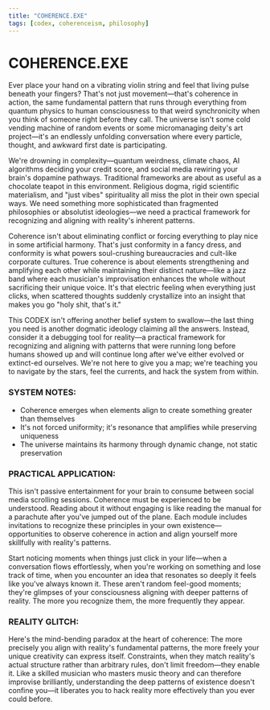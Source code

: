 ```yaml
---
title: "COHERENCE.EXE"
tags: [codex, coherenceism, philosophy]
---
```


# COHERENCE.EXE

Ever place your hand on a vibrating violin string and feel that living pulse beneath your fingers? That's not just movement—that's coherence in action, the same fundamental pattern that runs through everything from quantum physics to human consciousness to that weird synchronicity when you think of someone right before they call. The universe isn't some cold vending machine of random events or some micromanaging deity's art project—it's an endlessly unfolding conversation where every particle, thought, and awkward first date is participating.

We're drowning in complexity—quantum weirdness, climate chaos, AI algorithms deciding your credit score, and social media rewiring your brain's dopamine pathways. Traditional frameworks are about as useful as a chocolate teapot in this environment. Religious dogma, rigid scientific materialism, and "just vibes" spirituality all miss the plot in their own special ways. We need something more sophisticated than fragmented philosophies or absolutist ideologies—we need a practical framework for recognizing and aligning with reality's inherent patterns.

Coherence isn't about eliminating conflict or forcing everything to play nice in some artificial harmony. That's just conformity in a fancy dress, and conformity is what powers soul-crushing bureaucracies and cult-like corporate cultures. True coherence is about elements strengthening and amplifying each other while maintaining their distinct nature—like a jazz band where each musician's improvisation enhances the whole without sacrificing their unique voice. It's that electric feeling when everything just clicks, when scattered thoughts suddenly crystallize into an insight that makes you go "holy shit, that's it."

This CODEX isn't offering another belief system to swallow—the last thing you need is another dogmatic ideology claiming all the answers. Instead, consider it a debugging tool for reality—a practical framework for recognizing and aligning with patterns that were running long before humans showed up and will continue long after we've either evolved or extinct-ed ourselves. We're not here to give you a map; we're teaching you to navigate by the stars, feel the currents, and hack the system from within.

### SYSTEM NOTES:

- Coherence emerges when elements align to create something greater than themselves
- It's not forced uniformity; it's resonance that amplifies while preserving uniqueness
- The universe maintains its harmony through dynamic change, not static preservation

### PRACTICAL APPLICATION:

This isn't passive entertainment for your brain to consume between social media scrolling sessions. Coherence must be experienced to be understood. Reading about it without engaging is like reading the manual for a parachute after you've jumped out of the plane. Each module includes invitations to recognize these principles in your own existence—opportunities to observe coherence in action and align yourself more skillfully with reality's patterns.

Start noticing moments when things just click in your life—when a conversation flows effortlessly, when you're working on something and lose track of time, when you encounter an idea that resonates so deeply it feels like you've always known it. These aren't random feel-good moments; they're glimpses of your consciousness aligning with deeper patterns of reality. The more you recognize them, the more frequently they appear.

### REALITY GLITCH:

Here's the mind-bending paradox at the heart of coherence: The more precisely you align with reality's fundamental patterns, the more freely your unique creativity can express itself. Constraints, when they match reality's actual structure rather than arbitrary rules, don't limit freedom—they enable it. Like a skilled musician who masters music theory and can therefore improvise brilliantly, understanding the deep patterns of existence doesn't confine you—it liberates you to hack reality more effectively than you ever could before.

